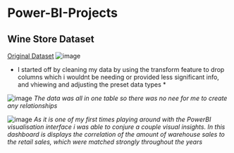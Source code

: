 # Power-BI-Projects

## Wine Store Dataset
[Original Dataset]()
![image](https://github.com/user-attachments/assets/c4364539-866b-4938-992a-4541458053c5)
* I started off by cleaning my data by using the transform feature to drop columns which i wouldnt be needing or provided less significant info, and vhiewing and adjusting the preset data types *

![image](https://github.com/user-attachments/assets/e65c3509-8bb9-45fb-b011-a88db86074bd)
*The data was all in one table so there was no nee for me to create any relationships*

![image](https://github.com/user-attachments/assets/770f7f04-9ec5-4531-9e6f-fd7f4e273d49)
*As it is one of my first times playing around with the PowerBI visualisation interface i was able to conjure a couple visual insights. In this dashboard is displays the correlation of the amount of warehouse sales to the retail sales, which were matched strongly throughout the years*
